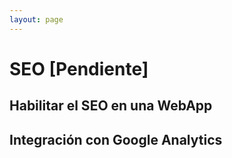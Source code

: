 ```yaml
---
layout: page
---
```




SEO [Pendiente]
===




Habilitar el SEO en una WebApp
------------------------------

Integración con Google Analytics
--------------------------------
